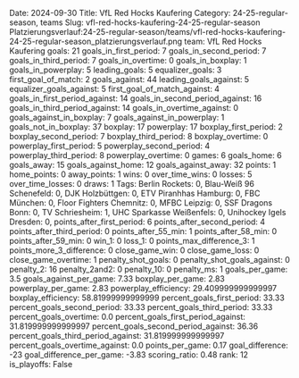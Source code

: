 Date: 2024-09-30
Title: VfL Red Hocks Kaufering
Category: 24-25-regular-season, teams
Slug: vfl-red-hocks-kaufering-24-25-regular-season
Platzierungsverlauf:24-25-regular-season/teams/vfl-red-hocks-kaufering-24-25-regular-season_platzierungsverlauf.png
team: VfL Red Hocks Kaufering
goals: 21
goals_in_first_period: 7
goals_in_second_period: 7
goals_in_third_period: 7
goals_in_overtime: 0
goals_in_boxplay: 1
goals_in_powerplay: 5
leading_goals: 5
equalizer_goals: 3
first_goal_of_match: 2
goals_against: 44
leading_goals_against: 5
equalizer_goals_against: 5
first_goal_of_match_against: 4
goals_in_first_period_against: 14
goals_in_second_period_against: 16
goals_in_third_period_against: 14
goals_in_overtime_against: 0
goals_against_in_boxplay: 7
goals_against_in_powerplay: 1
goals_not_in_boxplay: 37
boxplay: 17
powerplay: 17
boxplay_first_period: 2
boxplay_second_period: 7
boxplay_third_period: 8
boxplay_overtime: 0
powerplay_first_period: 5
powerplay_second_period: 4
powerplay_third_period: 8
powerplay_overtime: 0
games: 6
goals_home: 6
goals_away: 15
goals_against_home: 12
goals_against_away: 32
points: 1
home_points: 0
away_points: 1
wins: 0
over_time_wins: 0
losses: 5
over_time_losses: 0
draws: 1
Tags:  Berlin Rockets: 0,  Blau-Weiß 96 Schenefeld: 0,  DJK Holzbüttgen: 0,  ETV Piranhhas Hamburg: 0,  FBC München: 0,  Floor Fighters Chemnitz: 0,  MFBC Leipzig: 0,  SSF Dragons Bonn: 0,  TV Schriesheim: 1,  UHC Sparkasse Weißenfels: 0,  Unihockey Igels Dresden: 0,
points_after_first_period: 6
points_after_second_period: 4
points_after_third_period: 0
points_after_55_min: 1
points_after_58_min: 0
points_after_59_min: 0
win_1: 0
loss_1: 0
points_max_difference_3: 1
points_more_3_difference: 0
close_game_win: 0
close_game_loss: 0
close_game_overtime: 1
penalty_shot_goals: 0
penalty_shot_goals_against: 0
penalty_2: 16
penalty_2and2: 0
penalty_10: 0
penalty_ms: 1
goals_per_game: 3.5
goals_against_per_game: 7.33
boxplay_per_game: 2.83
powerplay_per_game: 2.83
powerplay_efficiency: 29.409999999999997
boxplay_efficiency: 58.81999999999999
percent_goals_first_period: 33.33
percent_goals_second_period: 33.33
percent_goals_third_period: 33.33
percent_goals_overtime: 0.0
percent_goals_first_period_against: 31.819999999999997
percent_goals_second_period_against: 36.36
percent_goals_third_period_against: 31.819999999999997
percent_goals_overtime_against: 0.0
points_per_game: 0.17
goal_difference: -23
goal_difference_per_game: -3.83
scoring_ratio: 0.48
rank: 12
is_playoffs: False
